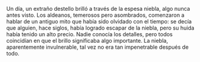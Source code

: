 Un día, un extraño destello brilló a través de la espesa niebla, algo nunca antes visto. Los aldeanos, temerosos pero asombrados, comenzaron a hablar de un antiguo mito que había sido olvidado con el tiempo: se decía que alguien, hace siglos, había logrado escapar de la niebla, pero su huida había tenido un alto precio. Nadie conocía los detalles, pero todos coincidían en que el brillo significaba algo importante. La niebla, aparentemente invulnerable, tal vez no era tan impenetrable después de todo.